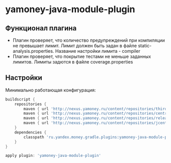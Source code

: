 # yamoney-java-module-plugin

## Функционал плагина
- Плагин проверяет, что количество предупреждений при компиляции не превышает лимит. 
  Лимит должен быть задан в файле static-analysis.properties. Название настройки лимита - compiler
- Плагин проверяет, что покрытие тестами не меньше заданных лимитов.
  Лимиты задются в файле coverage.properties

## Настройки
Минимально работающая конфигурация:
```groovy
buildscript {
    repositories {
        maven { url 'http://nexus.yamoney.ru/content/repositories/thirdparty/' }
        maven { url 'http://nexus.yamoney.ru/content/repositories/central/' }
        maven { url 'http://nexus.yamoney.ru/content/repositories/releases/' }
        maven { url 'http://nexus.yamoney.ru/content/repositories/jcenter.bintray.com/' }
    }
    dependencies {
        classpath 'ru.yandex.money.gradle.plugins:yamoney-java-module-plugin:1.+'
    }
}

apply plugin: 'yamoney-java-module-plugin'

```
